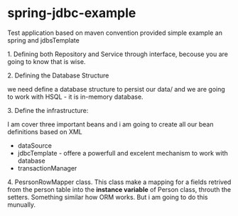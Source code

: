 # spring-jdbc-example
Test application based on maven convention provided simple example an spring and jdbsTemplate

<p>1. Defining both Repository and Service through interface, becouse you are going to know that is wise.</p>
<p>2. Defining the Database Structure</p>
<p>we need define a database structure to persist our data/ and we are going to work with HSQL - it is in-memory database.</p>
<p>3. Define the infrastructure:</p>
<p>I am cover three important beans and i am going to create all our bean definitions based on XML</p>
<ul>
	<li>dataSource</li>
<li>jdbcTemplate - offere a powerfull and excelent mechanism to work with database</li>
<li>transactionManager </li>
</ul>
<p>4. PesrsonRowMapper class. This class make a mapping for a fields retrived from the person table into the <b>instance variable</b> of Person class, throuth the setters.
Something similar how ORM works. But i am going to do this munually.</p>